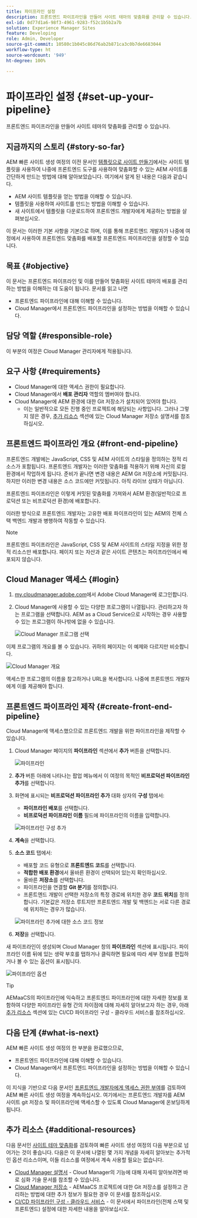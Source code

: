 ```yaml
---
title: 파이프라인 설정
description: 프론트엔드 파이프라인을 만들어 사이트 테마의 맞춤화를 관리할 수 있습니다.
exl-id: 0d77d1a6-98f3-4961-9283-f52c1b5b2a7b
solution: Experience Manager Sites
feature: Developing
role: Admin, Developer
source-git-commit: 10580c1b045c86d76ab2b871ca3c0b7de6683044
workflow-type: ht
source-wordcount: '949'
ht-degree: 100%

---
```


# 파이프라인 설정 {#set-up-your-pipeline}

프론트엔드 파이프라인을 만들어 사이트 테마의 맞춤화를 관리할 수 있습니다.

## 지금까지의 스토리 {#story-so-far}

AEM 빠른 사이트 생성 여정의 이전 문서인 [템플릿으로 사이트 만들기](create-site.md)에서는 사이트 템플릿을 사용하여 나중에 프론트엔드 도구를 사용하여 맞춤화할 수 있는 AEM 사이트를 간단하게 만드는 방법에 대해 알아보았습니다. 여기에서 알게 된 내용은 다음과 같습니다.

* AEM 사이트 템플릿을 얻는 방법을 이해할 수 있습니다.
* 템플릿을 사용하여 사이트를 만드는 방법을 이해할 수 있습니다.
* 새 사이트에서 템플릿을 다운로드하여 프론트엔드 개발자에게 제공하는 방법을 살펴보십시오.

이 문서는 이러한 기본 사항을 기본으로 하며, 이를 통해 프론트엔드 개발자가 나중에 여정에서 사용하여 프론트엔드 맞춤화를 배포할 프론트엔드 파이프라인을 설정할 수 있습니다.

## 목표 {#objective}

이 문서는 프론트엔드 파이프라인 및 이를 만들어 맞춤화된 사이트 테마의 배포를 관리하는 방법을 이해하는 데 도움이 됩니다. 문서를 읽고 나면

* 프론트엔드 파이프라인에 대해 이해할 수 있습니다.
* Cloud Manager에서 프론트엔드 파이프라인을 설정하는 방법을 이해할 수 있습니다.

## 담당 역할 {#responsible-role}

이 부분의 여정은 Cloud Manager 관리자에게 적용됩니다.

## 요구 사항 {#requirements}

* Cloud Manager에 대한 액세스 권한이 필요합니다.
* Cloud Manager에서 **배포 관리자** 역할의 멤버여야 합니다.
* Cloud Manager에 AEM 환경에 대한 Git 저장소가 설치되어 있어야 합니다.
   * 이는 일반적으로 모든 진행 중인 프로젝트에 해당되는 사항입니다. 그러나 그렇지 않은 경우, [추가 리소스](#additional-resources) 섹션에 있는 Cloud Manager 저장소 설명서를 참조하십시오.

## 프론트엔드 파이프라인 개요 {#front-end-pipeline}

프론트엔드 개발에는 JavaScript, CSS 및 AEM 사이트의 스타일을 정의하는 정적 리소스가 포함됩니다. 프론트엔드 개발자는 이러한 맞춤화를 적용하기 위해 자신의 로컬 환경에서 작업하게 됩니다. 준비가 끝나면 변경 내용은 AEM Git 저장소에 커밋됩니다. 하지만 이러한 변경 내용은 소스 코드에만 커밋됩니다. 아직 라이브 상태가 아닙니다.

프론트엔드 파이프라인은 이렇게 커밋된 맞춤화를 가져와서 AEM 환경(일반적으로 프로덕션 또는 비프로덕션 환경)에 배포합니다.

이러한 방식으로 프론트엔드 개발자는 고유한 배포 파이프라인이 있는 AEM의 전체 스택 백엔드 개발과 병행하여 작동할 수 있습니다.

>[!NOTE]
>
>프론트엔드 파이프라인은 JavaScript, CSS 및 AEM 사이트의 스타일 지정을 위한 정적 리소스만 배포합니다. 페이지 또는 자산과 같은 사이트 콘텐츠는 파이프라인에서 배포되지 않습니다.

## Cloud Manager 액세스 {#login}

1. [my.cloudmanager.adobe.com](https://my.cloudmanager.adobe.com/)에서 Adobe Cloud Manager에 로그인합니다.

1. Cloud Manager에 사용할 수 있는 다양한 프로그램이 나열됩니다. 관리하고자 하는 프로그램을 선택합니다. AEM as a Cloud Service으로 시작하는 경우 사용할 수 있는 프로그램이 하나밖에 없을 수 있습니다.

   ![Cloud Manager 프로그램 선택](assets/cloud-manager-select-program.png)

이제 프로그램의 개요를 볼 수 있습니다. 귀하의 페이지는 이 예제와 다르지만 비슷합니다.

![Cloud Manager 개요](assets/cloud-manager-overview.png)

액세스한 프로그램의 이름을 참고하거나 URL을 복사합니다. 나중에 프론트엔드 개발자에게 이를 제공해야 합니다.

## 프론트엔드 파이프라인 제작 {#create-front-end-pipeline}

Cloud Manager에 액세스했으므로 프론트엔드 개발을 위한 파이프라인을 제작할 수 있습니다.

1. Cloud Manager 페이지의 **파이프라인** 섹션에서 **추가** 버튼을 선택합니다.

   ![파이프라인](assets/pipelines-add.png)

1. **추가** 버튼 아래에 나타나는 팝업 메뉴에서 이 여정의 목적인 **비프로덕션 파이프라인 추가**&#x200B;를 선택합니다.

1. 화면에 표시되는 **비프로덕션 파이프라인 추가** 대화 상자의 **구성** 탭에서:
   * **파이프라인 배포**&#x200B;를 선택합니다.
   * **비프로덕션 파이프라인 이름** 필드에 파이프라인의 이름을 입력합니다.

   ![파이프라인 구성 추가](assets/add-pipeline-configuration.png)

1. **계속**&#x200B;을 선택합니다.

1. **소스 코드** 탭에서:
   * 배포할 코드 유형으로 **프론트엔드 코드**&#x200B;를 선택합니다.
   * **적합한 배포 환경**&#x200B;에서 올바른 환경이 선택되어 있는지 확인하십시오.
   * 올바른 **저장소**&#x200B;를 선택합니다.
   * 파이프라인을 연결할 **Git 분기**&#x200B;를 정의합니다.
   * 프론트엔드 개발이 선택한 저장소의 특정 경로에 위치한 경우 **코드 위치**&#x200B;를 정의합니다. 기본값은 저장소 루트지만 프론트엔드 개발 및 백엔드는 서로 다른 경로에 위치하는 경우가 많습니다.

   ![파이프라인 추가에 대한 소스 코드 정보](assets/add-pipeline-source-code.png)

1. **저장**&#x200B;을 선택합니다.

새 파이프라인이 생성되며 Cloud Manager 창의 **파이프라인** 섹션에 표시됩니다. 파이프라인 이름 뒤에 있는 생략 부호를 탭하거나 클릭하면 필요에 따라 세부 정보를 편집하거나 볼 수 있는 옵션이 표시됩니다.

![파이프라인 옵션](assets/new-pipeline.png)

>[!TIP]
>
>AEMaaCS의 파이프라인에 익숙하고 프론트엔드 파이프라인에 대한 자세한 정보를 포함하여 다양한 파이프라인 유형 간의 차이점에 대해 자세히 알아보고자 하는 경우, 아래 [추가 리소스](#additional-resources) 섹션에 있는 CI/CD 파이프라인 구성 - 클라우드 서비스를 참조하십시오.

## 다음 단계 {#what-is-next}

AEM 빠른 사이트 생성 여정의 한 부분을 완료했으므로,

* 프론트엔드 파이프라인에 대해 이해할 수 있습니다.
* Cloud Manager에서 프론트엔드 파이프라인을 설정하는 방법을 이해할 수 있습니다.

이 지식을 기반으로 다음 문서인 [프론트엔드 개발자에게 액세스 권한 부여](grant-access.md)를 검토하여 AEM 빠른 사이트 생성 여정을 계속하십시오. 여기에서는 프론트엔드 개발자를 AEM 사이트 git 저장소 및 파이프라인에 액세스할 수 있도록 Cloud Manager에 온보딩하게 됩니다.

## 추가 리소스 {#additional-resources}

다음 문서인 [사이트 테마 맞춤화](customize-theme.md)를 검토하여 빠른 사이트 생성 여정의 다음 부분으로 넘어가는 것이 좋습니다. 다음은 이 문서에 나열된 몇 가지 개념을 자세히 알아보는 추가적인 옵션 리소스이며, 이들 리소스를 여정에서 계속 사용할 필요는 없습니다.

* [Cloud Manager 설명서](https://experienceleague.adobe.com/docs/experience-manager-cloud-service/onboarding/onboarding-concepts/cloud-manager-introduction.html) - Cloud Manager의 기능에 대해 자세히 알아보려면 바로 심화 기술 문서를 참조할 수 있습니다.
* [Cloud Manager 저장소](/help/implementing/cloud-manager/managing-code/managing-repositories.md) - AEMaaCS 프로젝트에 대한 Git 저장소를 설정하고 관리하는 방법에 대한 추가 정보가 필요한 경우 이 문서를 참조하십시오.
* [CI/CD 파이프라인 구성 - 클라우드 서비스](/help/implementing/cloud-manager/configuring-pipelines/introduction-ci-cd-pipelines.md) - 이 문서에서 파이프라인(전체 스택 및 프론트엔드) 설정에 대한 자세한 내용을 알아보십시오.

